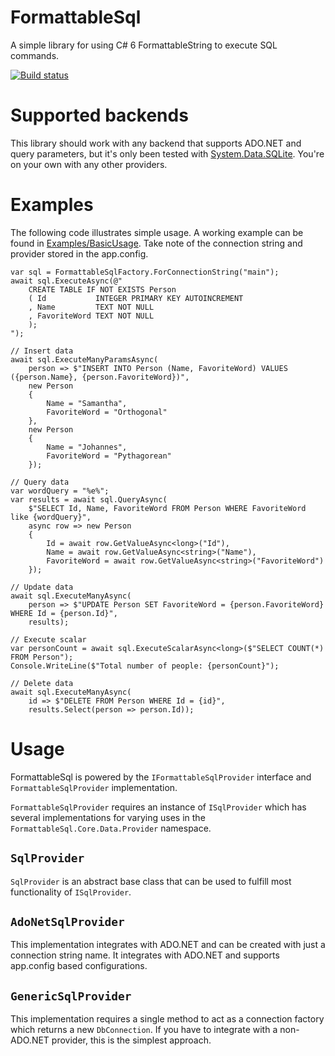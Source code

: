 # FormattableSql

A simple library for using C# 6 FormattableString to execute SQL commands.

[![Build status](https://ci.appveyor.com/api/projects/status/1e3kn4qy7xkgiaxk?svg=true)](https://ci.appveyor.com/project/garrettpauls/formattablesql)

# Supported backends

This library should work with any backend that supports ADO.NET and query parameters,
but it's only been tested with [System.Data.SQLite](https://www.nuget.org/packages/System.Data.SQLite.Core/).
You're on your own with any other providers.

# Examples

The following code illustrates simple usage.
A working example can be found in [Examples/BasicUsage](Examples/BasicUsage).
Take note of the connection string and provider stored in the app.config.

	var sql = FormattableSqlFactory.ForConnectionString("main");
	await sql.ExecuteAsync(@"
		CREATE TABLE IF NOT EXISTS Person
		( Id           INTEGER PRIMARY KEY AUTOINCREMENT
		, Name         TEXT NOT NULL
		, FavoriteWord TEXT NOT NULL
		);
	");

	// Insert data
	await sql.ExecuteManyParamsAsync(
		person => $"INSERT INTO Person (Name, FavoriteWord) VALUES ({person.Name}, {person.FavoriteWord})",
		new Person
		{
			Name = "Samantha",
			FavoriteWord = "Orthogonal"
		},
		new Person
		{
			Name = "Johannes",
			FavoriteWord = "Pythagorean"
		});

	// Query data
	var wordQuery = "%e%";
	var results = await sql.QueryAsync(
		$"SELECT Id, Name, FavoriteWord FROM Person WHERE FavoriteWord like {wordQuery}",
		async row => new Person
		{
			Id = await row.GetValueAsync<long>("Id"),
			Name = await row.GetValueAsync<string>("Name"),
			FavoriteWord = await row.GetValueAsync<string>("FavoriteWord")
		});

	// Update data
	await sql.ExecuteManyAsync(
		person => $"UPDATE Person SET FavoriteWord = {person.FavoriteWord} WHERE Id = {person.Id}",
		results);

	// Execute scalar
	var personCount = await sql.ExecuteScalarAsync<long>($"SELECT COUNT(*) FROM Person");
	Console.WriteLine($"Total number of people: {personCount}");

	// Delete data
	await sql.ExecuteManyAsync(
		id => $"DELETE FROM Person WHERE Id = {id}",
		results.Select(person => person.Id));

# Usage

FormattableSql is powered by the `IFormattableSqlProvider` interface
and `FormattableSqlProvider` implementation.

`FormattableSqlProvider` requires an instance of `ISqlProvider`
which has several implementations for varying uses in the
`FormattableSql.Core.Data.Provider` namespace.

## `SqlProvider`

`SqlProvider` is an abstract base class that can be used to fulfill
most functionality of `ISqlProvider`.

## `AdoNetSqlProvider`

This implementation integrates with ADO.NET and can be created
with just a connection string name.
It integrates with ADO.NET and supports app.config based configurations.

## `GenericSqlProvider`

This implementation requires a single method to act as a connection factory
which returns a new `DbConnection`. If you have to integrate with
a non-ADO.NET provider, this is the simplest approach.
